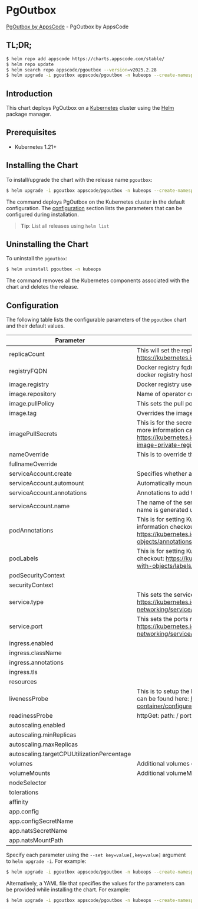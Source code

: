 # PgOutbox

[PgOutbox by AppsCode](https://github.com/kubeops/pgoutbox) - PgOutbox by AppsCode

## TL;DR;

```bash
$ helm repo add appscode https://charts.appscode.com/stable/
$ helm repo update
$ helm search repo appscode/pgoutbox --version=v2025.2.28
$ helm upgrade -i pgoutbox appscode/pgoutbox -n kubeops --create-namespace --version=v2025.2.28
```

## Introduction

This chart deploys PgOutbox on a [Kubernetes](http://kubernetes.io) cluster using the [Helm](https://helm.sh) package manager.

## Prerequisites

- Kubernetes 1.21+

## Installing the Chart

To install/upgrade the chart with the release name `pgoutbox`:

```bash
$ helm upgrade -i pgoutbox appscode/pgoutbox -n kubeops --create-namespace --version=v2025.2.28
```

The command deploys PgOutbox on the Kubernetes cluster in the default configuration. The [configuration](#configuration) section lists the parameters that can be configured during installation.

> **Tip**: List all releases using `helm list`

## Uninstalling the Chart

To uninstall the `pgoutbox`:

```bash
$ helm uninstall pgoutbox -n kubeops
```

The command removes all the Kubernetes components associated with the chart and deletes the release.

## Configuration

The following table lists the configurable parameters of the `pgoutbox` chart and their default values.

|                 Parameter                  |                                                                                           Description                                                                                            |          Default          |
|--------------------------------------------|--------------------------------------------------------------------------------------------------------------------------------------------------------------------------------------------------|---------------------------|
| replicaCount                               | This will set the replicaset count more information can be found here: https://kubernetes.io/docs/concepts/workloads/controllers/replicaset/                                                     | <code>1</code>            |
| registryFQDN                               | Docker registry fqdn used to pull Stash related images. Set this to use docker registry hosted at ${registryFQDN}/${registry}/${image}                                                           | <code>ghcr.io</code>      |
| image.registry                             | Docker registry used to pull operator image                                                                                                                                                      | <code>appscode</code>     |
| image.repository                           | Name of operator container image                                                                                                                                                                 | <code>pgoutbox</code>     |
| image.pullPolicy                           | This sets the pull policy for images.                                                                                                                                                            | <code>IfNotPresent</code> |
| image.tag                                  | Overrides the image tag whose default is the chart appVersion.                                                                                                                                   | <code>""</code>           |
| imagePullSecrets                           | This is for the secrets for pulling an image from a private repository more information can be found here: https://kubernetes.io/docs/tasks/configure-pod-container/pull-image-private-registry/ | <code>[]</code>           |
| nameOverride                               | This is to override the chart name.                                                                                                                                                              | <code>""</code>           |
| fullnameOverride                           |                                                                                                                                                                                                  | <code>""</code>           |
| serviceAccount.create                      | Specifies whether a service account should be created                                                                                                                                            | <code>false</code>        |
| serviceAccount.automount                   | Automatically mount a ServiceAccount's API credentials?                                                                                                                                          | <code>true</code>         |
| serviceAccount.annotations                 | Annotations to add to the service account                                                                                                                                                        | <code>{}</code>           |
| serviceAccount.name                        | The name of the service account to use. If not set and create is true, a name is generated using the fullname template                                                                           | <code>""</code>           |
| podAnnotations                             | This is for setting Kubernetes Annotations to a Pod. For more information checkout: https://kubernetes.io/docs/concepts/overview/working-with-objects/annotations/                               | <code>{}</code>           |
| podLabels                                  | This is for setting Kubernetes Labels to a Pod. For more information checkout: https://kubernetes.io/docs/concepts/overview/working-with-objects/labels/                                         | <code>{}</code>           |
| podSecurityContext                         |                                                                                                                                                                                                  | <code>{}</code>           |
| securityContext                            |                                                                                                                                                                                                  | <code>{}</code>           |
| service.type                               | This sets the service type more information can be found here: https://kubernetes.io/docs/concepts/services-networking/service/#publishing-services-service-types                                | <code>ClusterIP</code>    |
| service.port                               | This sets the ports more information can be found here: https://kubernetes.io/docs/concepts/services-networking/service/#field-spec-ports                                                        | <code>80</code>           |
| ingress.enabled                            |                                                                                                                                                                                                  | <code>false</code>        |
| ingress.className                          |                                                                                                                                                                                                  | <code>""</code>           |
| ingress.annotations                        |                                                                                                                                                                                                  | <code>{}</code>           |
| ingress.tls                                |                                                                                                                                                                                                  | <code>[]</code>           |
| resources                                  |                                                                                                                                                                                                  | <code>{}</code>           |
| livenessProbe                              | This is to setup the liveness and readiness probes more information can be found here: https://kubernetes.io/docs/tasks/configure-pod-container/configure-liveness-readiness-startup-probes/     | <code>{}</code>           |
| readinessProbe                             | httpGet: path: / port: http                                                                                                                                                                      | <code>{}</code>           |
| autoscaling.enabled                        |                                                                                                                                                                                                  | <code>false</code>        |
| autoscaling.minReplicas                    |                                                                                                                                                                                                  | <code>1</code>            |
| autoscaling.maxReplicas                    |                                                                                                                                                                                                  | <code>100</code>          |
| autoscaling.targetCPUUtilizationPercentage |                                                                                                                                                                                                  | <code>80</code>           |
| volumes                                    | Additional volumes on the output Deployment definition.                                                                                                                                          | <code>[]</code>           |
| volumeMounts                               | Additional volumeMounts on the output Deployment definition.                                                                                                                                     | <code>[]</code>           |
| nodeSelector                               |                                                                                                                                                                                                  | <code>{}</code>           |
| tolerations                                |                                                                                                                                                                                                  | <code>[]</code>           |
| affinity                                   |                                                                                                                                                                                                  | <code>{}</code>           |
| app.config                                 |                                                                                                                                                                                                  | <code>{}</code>           |
| app.configSecretName                       |                                                                                                                                                                                                  | <code>""</code>           |
| app.natsSecretName                         |                                                                                                                                                                                                  | <code>""</code>           |
| app.natsMountPath                          |                                                                                                                                                                                                  | <code>""</code>           |


Specify each parameter using the `--set key=value[,key=value]` argument to `helm upgrade -i`. For example:

```bash
$ helm upgrade -i pgoutbox appscode/pgoutbox -n kubeops --create-namespace --version=v2025.2.28 --set replicaCount=1
```

Alternatively, a YAML file that specifies the values for the parameters can be provided while
installing the chart. For example:

```bash
$ helm upgrade -i pgoutbox appscode/pgoutbox -n kubeops --create-namespace --version=v2025.2.28 --values values.yaml
```
